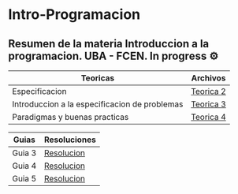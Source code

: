 # Intro-Programacion

## Resumen de la materia Introduccion a la programacion. UBA - FCEN. In progress ⚙️

| Teoricas                                      | Archivos                                                                                                                                                         |
|-----------------------------------------------|------------------------------------------------------------------------------------------------------------------------------------------------------------------|
| Especificacion                                | [Teorica 2](https://github.com/ManuTorrado/Intro-Programacion/blob/main/Teoricas/Teorica%202%20-%20Especificaciones.pdf)                                         |
| Introduccion a la especificacion de problemas | [Teorica 3](https://github.com/ManuTorrado/Intro-Programacion/blob/main/Teoricas/Teorica%203%20-%20Introduccion%20a%20la%20especificacion%20de%20problemas.pdf)  |
| Paradigmas y buenas practicas                 | [Teorica 4](https://github.com/ManuTorrado/Intro-Programacion/blob/main/Teoricas/Teorica%203%20-%20Introduccion%20a%20la%20especificacion%20de%20problemas.pdf) |

| Guias  | Resoluciones                                                                                                         |
|--------|----------------------------------------------------------------------------------------------------------------------|
| Guia 3 | [Resolucion](https://github.com/ManuTorrado/Intro-Programacion/blob/main/Guias%20-%20Programacion/Guia%203/guia3.hs) |
| Guia 4 | [Resolucion](https://github.com/ManuTorrado/Intro-Programacion/blob/main/Guias%20-%20Programacion/Guia%204/guia4.hs) |
| Guia 5 | [Resolucion](https://github.com/ManuTorrado/Intro-Programacion/blob/main/Guias%20-%20Programacion/Guia%205/guia5.hs) |
